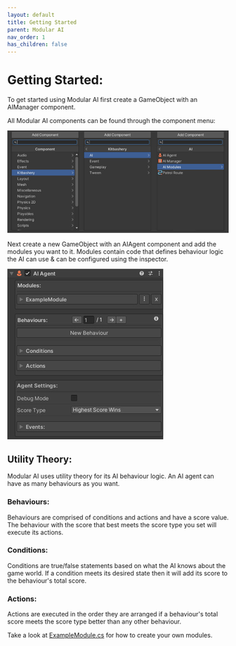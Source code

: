 ```yaml
---
layout: default
title: Getting Started
parent: Modular AI
nav_order: 1
has_children: false
---
```


# Getting Started:
To get started using Modular AI first create a GameObject with an AIManager component.

All Modular AI components can be found through the component menu:

![](../../assets/images/kitbashery-modular-ai-component-navigation.jpg)

Next create a new GameObject with an AIAgent component and add the modules you want to it.
Modules contain code that defines behaviour logic the AI can use & can be configured using the inspector.

![](../../assets/images/kitbashery-modular-ai-agent-component.jpg)

## Utility Theory:

Modular AI uses utility theory for its AI behaviour logic. An AI agent can have as many behaviours as you want.

### Behaviours:
Behaviours are comprised of conditions and actions and have a score value. The behaviour with the score that best meets the score type you set will execute its actions.
### Conditions:
Conditions are true/false statements based on what the AI knows about the game world. If a condition meets its desired state then it will add its score to the behaviour's total score.
### Actions:
Actions are executed in the order they are arranged if a behaviour's total score meets the score type better than any other behaviour.


Take a look at [ExampleModule.cs](https://kitbashery.com/docs/modular-ai/example-module.html) for how to create your own modules.
